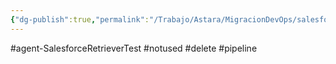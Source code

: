 ```yaml
---
{"dg-publish":true,"permalink":"/Trabajo/Astara/MigracionDevOps/salesforce/pipelines/master/pipeline-SF2git retrievepackageJenkinsFile/"}
---
```



#agent-SalesforceRetrieverTest 
#notused 
#delete 
#pipeline 
